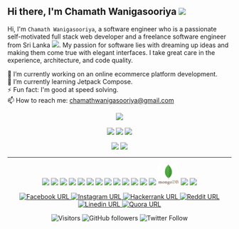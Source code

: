 ## Hi there, I'm Chamath Wanigasooriya <img width="25" src="https://media.giphy.com/media/hvRJCLFzcasrR4ia7z/giphy.gif" style="max-width:100%;">

Hi, I'm <code>Chamath Wanigasooriya</code>, a software engineer who is a passionate self-motivated full stack web developer and a freelance software engineer from Sri Lanka <a target="_blank" rel="noopener noreferrer"><img width="25" src="https://upload.wikimedia.org/wikipedia/commons/a/a3/Animated-Flag-Sri-Lanka.gif" style="max-width:100%;"></a>. My passion for software lies with dreaming up ideas and making them come true with elegant interfaces. I take great care in the experience, architecture, and code quality.

🔭 I’m currently working on an online ecommerce platform development.</br>
🌱 I’m currently learning Jetpack Compose.</br>
⚡ Fun fact: I'm good at speed solving.</br>
📫 How to reach me: chamathwanigasooriya@gmail.com</br>

<!--
- 👯 I’m looking to collaborate on ...
- 🤔 I’m looking for help with ...
- 💬 Ask me about ...
- 😄 Pronouns: He
-->

<p align="center">
    <img src="https://github-readme-stackoverflow.vercel.app/?userID=8768899&theme=dark" style="max-width:100%;">
</p>
              
<p align="center">
    <img src="https://activity-graph.herokuapp.com/graph?username=CSWanigasooriya&theme=react-dark&area=true" style="max-width:100%;">
    <img src="https://github-readme-stats.vercel.app/api?username=CSWanigasooriya&amp;show_icons=true&amp;count_private=true&amp;fetch_all_commits=true&amp;theme=github_dark&amp;hide_border=true&amp;custom_title=Statistics&amp;include_all_commits=true&amp;bg_color=0D1117" style="max-width:100%;">
    <img src="https://github-readme-stats.vercel.app/api/top-langs/?username=CSWanigasooriya&amp;count_private=true&amp;layout=compact&amp;theme=github_dark&amp;hide_border=true&amp;&langs_count=20&amp;bg_color=0D1117" style="max-width:100%;">
</p>

<p align="center">
    <img src="https://github-readme-stats.vercel.app/api/pin/?username=CSWanigasooriya&amp;repo=tensorApp&amp;theme=github_dark&amp;hide_border=true&amp;bg_color=0D1117" style="max-width:100%;">
    <img src="https://github-readme-stats.vercel.app/api/pin/?username=CSWanigasooriya&amp;repo=vimbal&amp;theme=github_dark&amp;hide_border=true&amp;bg_color=0D1117" style="max-width:100%;">
</p>

<hr>

<p align="center">
    <a target="_blank" rel="noopener noreferrer"><img src="https://img.icons8.com/color/48/000000/java-coffee-cup-logo.png" style="max-width:100%;"></a>
    <a target="_blank" rel="noopener noreferrer"><img src="https://img.icons8.com/color/48/000000/c-plus-plus-logo.png" style="max-width:100%;"></a>
    <a target="_blank" rel="noopener noreferrer"><img src="https://img.icons8.com/color/48/000000/python.png" style="max-width:100%;"></a>
    <a target="_blank" rel="noopener noreferrer"><img src="https://img.icons8.com/color/48/000000/html-5.png" style="max-width:100%;"></a>
    <a target="_blank" rel="noopener noreferrer"><img src="https://img.icons8.com/color/48/000000/css3.png" style="max-width:100%;"></a>
    <a target="_blank" rel="noopener noreferrer"><img src="https://img.icons8.com/officel/40/000000/php-logo.png" style="max-width:100%;"></a>
    <a target="_blank" rel="noopener noreferrer"><img src="https://img.icons8.com/color/48/000000/nodejs.png" style="max-width:100%;"></a>
    <a target="_blank" rel="noopener noreferrer"><img src="https://img.icons8.com/color/48/000000/react-native.png" style="max-width:100%;"></a>
    <a target="_blank" rel="noopener noreferrer"><img src="https://img.icons8.com/color/48/000000/android-studio--v3.png" style="max-width:100%;"></a>
    <a target="_blank" rel="noopener noreferrer"><img src="https://img.icons8.com/color/48/000000/flutter.png" style="max-width:100%;"></a>
    <a target="_blank" rel="noopener noreferrer"><img src="https://img.icons8.com/color/48/000000/dart.png" style="max-width:100%;"></a>
    <a target="_blank" rel="noopener noreferrer"><img src="https://img.icons8.com/color/48/000000/firebase.png" style="max-width:100%;"></a>
    <a target="_blank" rel="noopener noreferrer"><img src="https://img.icons8.com/fluent/50/000000/mysql-logo.png" style="max-width:100%;"></a>
    <a target="_blank" rel="noopener noreferrer"><img src="https://raw.githubusercontent.com/devicons/devicon/master/icons/mongodb/mongodb-original-wordmark.svg" alt="mongodb"         width="48" height="48" style="max-width:100%;"></a>
    <a target="_blank" rel="noopener noreferrer"><img src="https://img.icons8.com/color/48/000000/bootstrap.png" style="max-width:100%;"></a>
    <a target="_blank" rel="noopener noreferrer"><img src="https://img.icons8.com/color/48/000000/git.png" style="max-width:100%;"></a> 
</p>

<p align="center">
 <a href="https://www.facebook.com/cswanigasooriya" target="_blank">
  <img alt="Facebook URL" src="https://img.shields.io/badge/Facebook-1877F2?style=for-the-badge&logo=facebook&logoColor=white">
 </a>
 <a href="https://www.instagram.com/chum_at/" target="_blank">
  <img alt="Instagram URL" src="https://img.shields.io/badge/Instagram-E4405F?style=for-the-badge&logo=instagram&logoColor=white">
 </a>
 <a href="https://www.hackerrank.com/CSWanigasooriya" target="_blank">
  <img alt="Hackerrank URL" src="https://img.shields.io/badge/-Hackerrank-2EC866?style=for-the-badge&logo=HackerRank&logoColor=white">
 </a>
 <a href="https://www.reddit.com/user/LoopyBada" target="_blank">
  <img alt="Reddit URL" src="https://img.shields.io/badge/Reddit-FF4500?style=for-the-badge&logo=reddit&logoColor=white">
 </a>
 <a href="https://www.linkedin.com/in/cswanigasooriya" target="_blank">
  <img alt="Linedin URL" src="https://img.shields.io/badge/LinkedIn-0077B5?style=for-the-badge&logo=linkedin&logoColor=white">
 </a>
  <a href="https://www.quora.com/profile/Chamath-Wanigasooriya" target="_blank">
  <img alt="Quora URL" src="https://img.shields.io/badge/Quora-%23B92B27.svg?&style=for-the-badge&logo=Quora&logoColor=white">
 </a>
</p>

<p align="center">
 <img alt="Visitors" src="https://visitor-badge.glitch.me/badge?page_id=CSWanigasooriya">
 <img alt="GitHub followers" src="https://img.shields.io/github/followers/CSWanigasooriya?style=social">
 <img alt="Twitter Follow" src="https://img.shields.io/twitter/follow/CSWanigasooriya?style=social">
</p>
